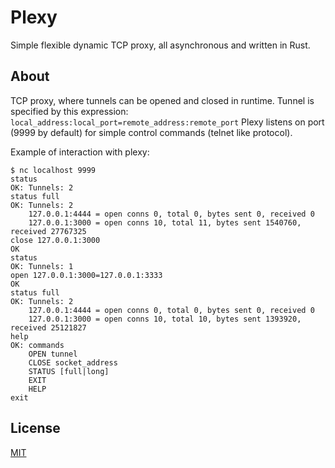 # Plexy

Simple flexible dynamic TCP proxy, all asynchronous and written in Rust.

## About

TCP proxy, where tunnels can be opened and closed in runtime.
Tunnel is specified by this expression: `local_address:local_port=remote_address:remote_port`
Plexy listens on port (9999 by default) for simple control commands (telnet like protocol).

Example of interaction with plexy:

```
$ nc localhost 9999
status
OK: Tunnels: 2
status full
OK: Tunnels: 2
	127.0.0.1:4444 = open conns 0, total 0, bytes sent 0, received 0
	127.0.0.1:3000 = open conns 10, total 11, bytes sent 1540760, received 27767325
close 127.0.0.1:3000
OK
status
OK: Tunnels: 1
open 127.0.0.1:3000=127.0.0.1:3333
OK
status full
OK: Tunnels: 2
	127.0.0.1:4444 = open conns 0, total 0, bytes sent 0, received 0
	127.0.0.1:3000 = open conns 10, total 10, bytes sent 1393920, received 25121827
help
OK: commands
	OPEN tunnel
	CLOSE socket_address
	STATUS [full|long]
	EXIT
	HELP
exit

```

## License
[MIT](https://opensource.org/licenses/MIT)